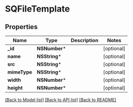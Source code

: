 # SQFileTemplate

## Properties
Name | Type | Description | Notes
------------ | ------------- | ------------- | -------------
**_id** | **NSNumber*** |  | [optional] 
**name** | **NSString*** |  | [optional] 
**src** | **NSString*** |  | [optional] 
**mimeType** | **NSString*** |  | [optional] 
**width** | **NSNumber*** |  | [optional] 
**height** | **NSNumber*** |  | [optional] 

[[Back to Model list]](../README.md#documentation-for-models) [[Back to API list]](../README.md#documentation-for-api-endpoints) [[Back to README]](../README.md)


